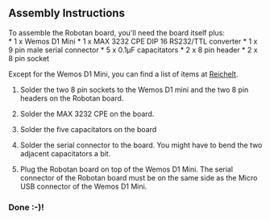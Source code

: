 <H2>Assembly Instructions</H2>
To assemble the Robotan board, you'll need the board itself plus:  
<BR>
* 1 x Wemos D1 Mini
* 1 x MAX 3232 CPE DIP 16 RS232/TTL converter
* 1 x 9 pin male serial connector
* 5 x 0.1µF capacitators
* 2 x 8 pin header
* 2 x 8 pin socket

Except for the Wemos D1 Mini, you can find a list of items at <A HREF="https://www.reichelt.de/my/1409494">Reichelt</A>.

1. Solder the two 8 pin sockets to the Wemos D1 mini and the two 8 pin headers on the Robotan board.

2. Solder the MAX 3232 CPE on the board.

3. Solder the five capacitators on the board

4. Solder the serial connector to the board. You might have to bend the two adjacent capacitators a bit.

5. Plug the Robotan board on top of the Wemos D1 Mini. The serial connector of the Robotan board must be on the same side as the Micro USB 
connector of the Wemos D1 Mini.

<H3>Done :-)!</H3>

